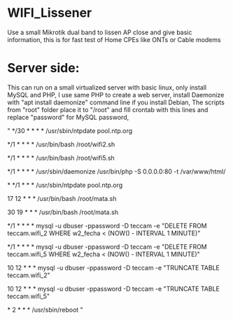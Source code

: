 # WIFI_Lissener
Use a small Mikrotik dual band to lissen AP close and give basic information, this is for fast test of Home CPEs like ONTs or Cable modems

# Server side:
This can run on a small virtualized server with basic linux, only install MySQL and PHP, I use same PHP to create a web server, install Daemonize with "apt install daemonize" command line if you install Debian,
The scripts from "root" folder place it to "/root" and fill crontab with this lines and replace "password" for MySQL password,


"
*/30 * * * *    /usr/sbin/ntpdate pool.ntp.org

*/1 * * * *  /usr/bin/bash /root/wifi2.sh

*/1 * * * *  /usr/bin/bash /root/wifi5.sh

*/1 * * * *  /usr/sbin/daemonize /usr/bin/php -S 0.0.0.0:80 -t /var/www/html/

\* */1 * * *  /usr/sbin/ntpdate pool.ntp.org

17 12 * * *  /usr/bin/bash /root/mata.sh

30 19 * * *  /usr/bin/bash /root/mata.sh

*/1 * * * *  mysql -u dbuser -ppassword -D teccam -e "DELETE FROM teccam.wifi_2 WHERE w2_fecha < (NOW() - INTERVAL 1 MINUTE)"

*/1 * * * *  mysql -u dbuser -ppassword -D teccam -e "DELETE FROM teccam.wifi_5 WHERE w2_fecha < (NOW() - INTERVAL 1 MINUTE)"

10 12 * * *  mysql -u dbuser -ppassword -D teccam -e "TRUNCATE TABLE teccam.wifi_2"

10 12 * * *  mysql -u dbuser -ppassword -D teccam -e "TRUNCATE TABLE teccam.wifi_5"

\* 2 * * *  /usr/sbin/reboot
"
